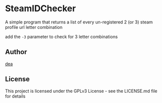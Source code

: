 # SteamIDChecker

A simple program that returns a list of every un-registered 2 (or 3) steam profile url letter combination

add the `-3` parameter to check for 3 letter combinations

## Author

[dea](https://twitter.com/dea_bb)

## License

This project is licensed under the GPLv3 License - see the LICENSE.md file for details
